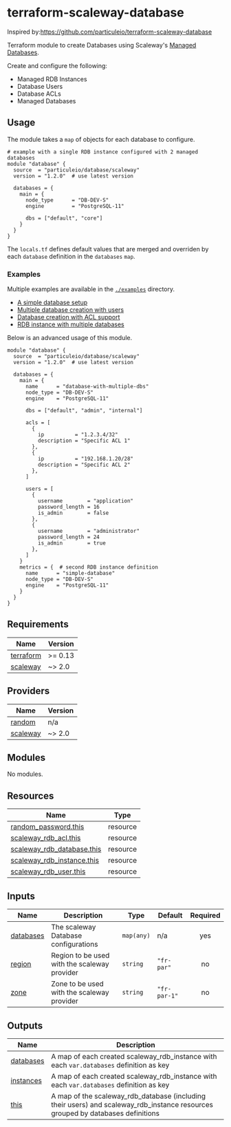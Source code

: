 # terraform-scaleway-database
Inspired by:https://github.com/particuleio/terraform-scaleway-database

Terraform module to create Databases using Scaleway's [Managed Databases][scw-db].

Create and configure the following:
- Managed RDB Instances
- Database Users
- Database ACLs
- Managed Databases

[scw-db]: https://www.scaleway.com/en/database/

## Usage

The module takes a `map` of objects for each database to configure.

```hcl
# example with a single RDB instance configured with 2 managed databases
module "database" {
  source  = "particuleio/database/scaleway"
  version = "1.2.0"  # use latest version

  databases = {
    main = {
      node_type      = "DB-DEV-S"
      engine         = "PostgreSQL-11"

      dbs = ["default", "core"]
    }
  }
}
```

The `locals.tf` defines default values that are merged and overriden
by each `database` definition in the `databases` `map`.

### Examples

Multiple examples are available in the [`./examples`](./examples) directory.

- [A simple database setup](./examples/simple/)
- [Multiple database creation with users](./examples/users/)
- [Database creation with ACL support](./examples/acls/)
- [RDB instance with multiple databases](./examples/databases/)

Below is an advanced usage of this module.

```hcl
module "database" {
  source  = "particuleio/database/scaleway"
  version = "1.2.0"  # use latest version

  databases = {
    main = {
      name      = "database-with-multiple-dbs"
      node_type = "DB-DEV-S"
      engine    = "PostgreSQL-11"

      dbs = ["default", "admin", "internal"]

      acls = [
        {
          ip          = "1.2.3.4/32"
          description = "Specific ACL 1"
        },
        {
          ip          = "192.168.1.20/28"
          description = "Specific ACL 2"
        },
      ]

      users = [
        {
          username        = "application"
          password_length = 16
          is_admin        = false
        },
        {
          username        = "administrator"
          password_length = 24
          is_admin        = true
        },
      ]
    }
    metrics = {  # second RDB instance definition
      name      = "simple-database"
      node_type = "DB-DEV-S"
      engine    = "PostgreSQL-11"
    }
  }
}
```

<!-- BEGINNING OF PRE-COMMIT-TERRAFORM DOCS HOOK -->
## Requirements

| Name | Version |
|------|---------|
| <a name="requirement_terraform"></a> [terraform](#requirement\_terraform) | >= 0.13 |
| <a name="requirement_scaleway"></a> [scaleway](#requirement\_scaleway) | ~> 2.0 |

## Providers

| Name | Version |
|------|---------|
| <a name="provider_random"></a> [random](#provider\_random) | n/a |
| <a name="provider_scaleway"></a> [scaleway](#provider\_scaleway) | ~> 2.0 |

## Modules

No modules.

## Resources

| Name | Type |
|------|------|
| [random_password.this](https://registry.terraform.io/providers/hashicorp/random/latest/docs/resources/password) | resource |
| [scaleway_rdb_acl.this](https://registry.terraform.io/providers/scaleway/scaleway/latest/docs/resources/rdb_acl) | resource |
| [scaleway_rdb_database.this](https://registry.terraform.io/providers/scaleway/scaleway/latest/docs/resources/rdb_database) | resource |
| [scaleway_rdb_instance.this](https://registry.terraform.io/providers/scaleway/scaleway/latest/docs/resources/rdb_instance) | resource |
| [scaleway_rdb_user.this](https://registry.terraform.io/providers/scaleway/scaleway/latest/docs/resources/rdb_user) | resource |

## Inputs

| Name | Description | Type | Default | Required |
|------|-------------|------|---------|:--------:|
| <a name="input_databases"></a> [databases](#input\_databases) | The scaleway Database configurations | `map(any)` | n/a | yes |
| <a name="input_region"></a> [region](#input\_region) | Region to be used with the scaleway provider | `string` | `"fr-par"` | no |
| <a name="input_zone"></a> [zone](#input\_zone) | Zone to be used with the scaleway provider | `string` | `"fr-par-1"` | no |

## Outputs

| Name | Description |
|------|-------------|
| <a name="output_databases"></a> [databases](#output\_databases) | A map of each created scaleway\_rdb\_instance with each `var.databases` definition as key |
| <a name="output_instances"></a> [instances](#output\_instances) | A map of each created scaleway\_rdb\_instance with each `var.databases` definition as key |
| <a name="output_this"></a> [this](#output\_this) | A map of the scaleway\_rdb\_database (including their users) and scaleway\_rdb\_instance resources grouped by databases definitions |
<!-- END OF PRE-COMMIT-TERRAFORM DOCS HOOK -->
